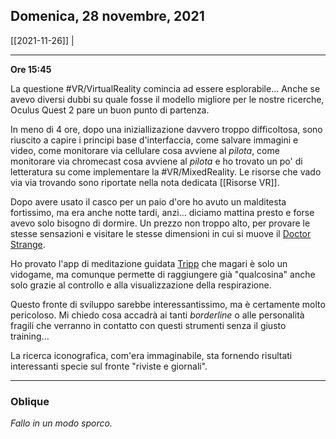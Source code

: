 ## Domenica, 28 novembre, 2021

[[2021-11-26]] | 

---

**Ore 15:45**

La questione #VR/VirtualReality comincia ad essere esplorabile... Anche se avevo diversi dubbi su quale fosse il modello migliore per le nostre ricerche, Oculus Quest 2 pare un buon punto di partenza.

In meno di 4 ore, dopo una iniziallizazione davvero troppo difficoltosa, sono riuscito a capire i principi base d'interfaccia, come salvare immagini e video, come monitorare via cellulare cosa avviene al *pilota*,  come monitorare via chromecast cosa avviene al *pilota* e ho trovato un po' di letteratura su come implementare la #VR/MixedReality. Le risorse che vado via via trovando sono riportate nella nota dedicata [[Risorse VR]].

Dopo avere usato il casco per un paio d'ore ho avuto un malditesta fortissimo, ma era anche notte tardi, anzi... diciamo mattina presto e forse avevo solo bisogno di dormire. Un prezzo non troppo alto, per provare le stesse sensazioni e visitare le stesse dimensioni in cui si muove il [Doctor Strange](https://en.wikipedia.org/wiki/Doctor_Strange).

Ho provato l'app di meditazione guidata [Tripp](https://www.oculus.com/experiences/quest/2173576192720129/) che magari è solo un vidogame, ma comunque permette di raggiungere già "qualcosina" anche solo grazie al controllo e alla visualizzazione della respirazione.

Questo fronte di sviluppo sarebbe interessantissimo, ma è certamente molto pericoloso. Mi chiedo cosa accadrà ai tanti *borderline* o alle personalità fragili che verranno in contatto con questi strumenti senza il giusto training...

La ricerca iconografica, com'era immaginabile, sta fornendo risultati interessanti specie sul fronte "riviste e giornali".

___

### Oblique

*Fallo in un modo sporco.*